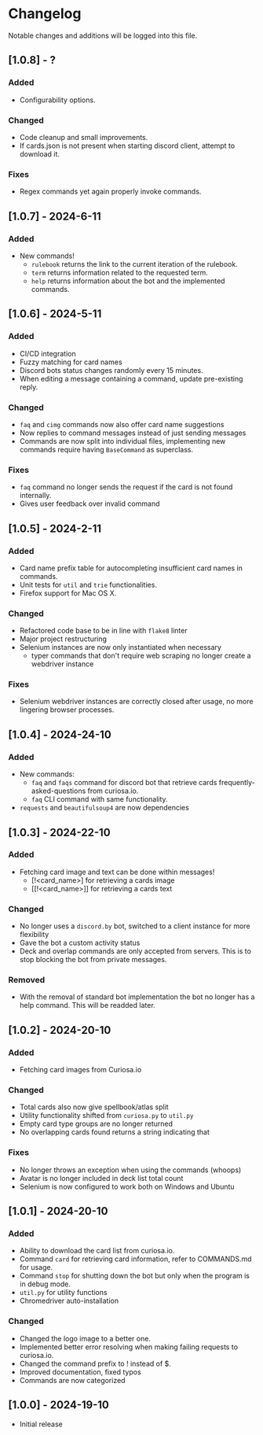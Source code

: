 # Changelog

Notable changes and additions will be logged into this file.

## \[1.0.8\] - ?

### Added

- Configurability options.

### Changed

- Code cleanup and small improvements.
- If cards.json is not present when starting discord client, attempt to download it.

### Fixes

- Regex commands yet again properly invoke commands.

## \[1.0.7\] - 2024-6-11

### Added

- New commands!
  - `rulebook` returns the link to the current iteration of the rulebook.
  - `term` returns information related to the requested term.
  - `help` returns information about the bot and the implemented commands.

## \[1.0.6\] - 2024-5-11

### Added

- CI/CD integration
- Fuzzy matching for card names
- Discord bots status changes randomly every 15 minutes.
- When editing a message containing a command, update pre-existing reply.

### Changed

- `faq` and `cimg` commands now also offer card name suggestions
- Now replies to command messages instead of just sending messages
- Commands are now split into individual files, implementing new commands require having `BaseCommand` as superclass.

### Fixes

- `faq` command no longer sends the request if the card is not found internally.
- Gives user feedback over invalid command

## \[1.0.5\] - 2024-2-11

### Added

- Card name prefix table for autocompleting insufficient card names in commands.
- Unit tests for `util` and `trie` functionalities.
- Firefox support for Mac OS X.

### Changed

- Refactored code base to be in line with `flake8` linter
- Major project restructuring
- Selenium instances are now only instantiated when necessary
  - typer commands that don't require web scraping no longer create a webdriver instance

### Fixes

- Selenium webdriver instances are correctly closed after usage, no more lingering browser processes.

## \[1.0.4\] - 2024-24-10

### Added

- New commands:
  - `faq` and `faqs` command for discord bot that retrieve cards frequently-asked-questions from curiosa.io.
  - `faq` CLI command with same functionality.
- `requests` and `beautifulsoup4` are now dependencies

## \[1.0.3\] - 2024-22-10

### Added

- Fetching card image and text can be done within messages!
  - \[!\<card_name>\] for retrieving a cards image
  - \[\[!\<card_name>\]\] for retrieving a cards text

### Changed

- No longer uses a `discord.by` bot, switched to a client instance for more flexibility
- Gave the bot a custom activity status
- Deck and overlap commands are only accepted from servers. This is to stop blocking the bot from private messages.

### Removed

- With the removal of standard bot implementation the bot no longer has a help command. This will be readded later.

## \[1.0.2\] - 2024-20-10

### Added

- Fetching card images from Curiosa.io

### Changed

- Total cards also now give spellbook/atlas split
- Utility functionality shifted from `curiosa.py` to `util.py`
- Empty card type groups are no longer returned
- No overlapping cards found returns a string indicating that

### Fixes

- No longer throws an exception when using the commands (whoops)
- Avatar is no longer included in deck list total count
- Selenium is now configured to work both on Windows and Ubuntu

## \[1.0.1\] - 2024-20-10

### Added

- Ability to download the card list from curiosa.io.
- Command `card` for retrieving card information, refer to COMMANDS.md for usage.
- Command `stop` for shutting down the bot but only when the program is in debug mode.
- `util.py` for utility functions
- Chromedriver auto-installation

### Changed

- Changed the logo image to a better one.
- Implemented better error resolving when making failing requests to curiosa.io.
- Changed the command prefix to ! instead of $.
- Improved documentation, fixed typos
- Commands are now categorized

## \[1.0.0\] - 2024-19-10

- Initial release

